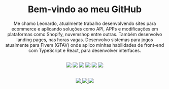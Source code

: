 <div align="center">

  <h1>Bem-vindo ao meu GitHub</h1>
  <p style="font-size: 14px;">
  Me chamo Leonardo, atualmente trabalho desenvolvendo sites para ecommerce e aplicando soluções como API, APPs e modificações em plataformas como Shopify, nuvemshop entre outras. Também desenvolvo landing pages, nas horas vagas. Desenvolvo sistemas para jogos atualmente para Fivem (GTAV) onde aplico minhas habilidades de front-end com TypeScript e React, para desenvolver interfaces. 
  </p>

  <h2></h2>


  <img src="https://img.shields.io/badge/HTML5-E34F26?style=for-the-badge&logo=html5&logoColor=white"/>
  <img src="https://img.shields.io/badge/CSS3-1572B6?style=for-the-badge&logo=css3&logoColor=white"/>
  <img src="https://img.shields.io/badge/JAVASCRIPT-F7DF1E?style=for-the-badge&logo=javascript&logoColor=black"/>
  <img src="https://img.shields.io/badge/TYPESCRIPT-3178C6?style=for-the-badge&logo=typescript&logoColor=white"/>
  <img src="https://img.shields.io/badge/JQUERY-0769AD?style=for-the-badge&logo=jquery&logoColor=white"/>
  <img src="https://img.shields.io/badge/REACT-20232A?style=for-the-badge&logo=react&logoColor=61DAFB"/>

<h2></h2>

<a href="https://www.linkedin.com/in/leo-kquadros" target="_blank">
  <img src="https://img.shields.io/badge/LINKEDIN-0A66C2?style=for-the-badge&logo=linkedin&logoColor=white"/>
</a>

<a href="mailto:contatoleoquadros@gmail.com">
  <img src="https://img.shields.io/badge/GMAIL-D14836?style=for-the-badge&logo=gmail&logoColor=white"/>
</a>

<a href="https://leoquadros.vercel.app" target="_blank">
  <img src="https://img.shields.io/badge/PORTFÓLIO-24292E?style=for-the-badge&logo=vercel&logoColor=white"/>
</a>


</div>
